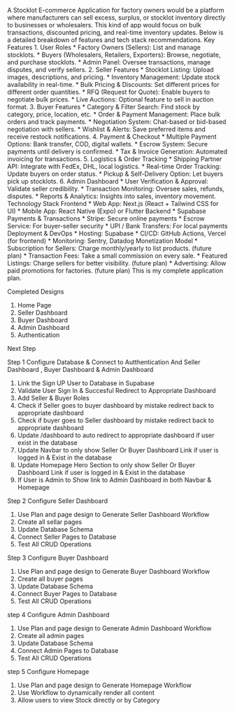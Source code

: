 A Stocklot E-commerce Application for factory owners would be a platform where manufacturers can sell excess, surplus, or stocklot inventory directly to businesses or wholesalers. This kind of app would focus on bulk transactions, discounted pricing, and real-time inventory updates. Below is a detailed breakdown of features and tech stack recommendations. Key Features 1. User Roles * Factory Owners (Sellers): List and manage stocklots. * Buyers (Wholesalers, Retailers, Exporters): Browse, negotiate, and purchase stocklots. * Admin Panel: Oversee transactions, manage disputes, and verify sellers. 2. Seller Features * Stocklot Listing: Upload images, descriptions, and pricing. * Inventory Management: Update stock availability in real-time. * Bulk Pricing & Discounts: Set different prices for different order quantities. * RFQ (Request for Quote): Enable buyers to negotiate bulk prices. * Live Auctions: Optional feature to sell in auction format. 3. Buyer Features * Category & Filter Search: Find stock by category, price, location, etc. * Order & Payment Management: Place bulk orders and track payments. * Negotiation System: Chat-based or bid-based negotiation with sellers. * Wishlist & Alerts: Save preferred items and receive restock notifications. 4. Payment & Checkout * Multiple Payment Options: Bank transfer, COD, digital wallets. * Escrow System: Secure payments until delivery is confirmed. * Tax & Invoice Generation: Automated invoicing for transactions. 5. Logistics & Order Tracking * Shipping Partner API: Integrate with FedEx, DHL, local logistics. * Real-time Order Tracking: Update buyers on order status. * Pickup & Self-Delivery Option: Let buyers pick up stocklots. 6. Admin Dashboard * User Verification & Approval: Validate seller credibility. * Transaction Monitoring: Oversee sales, refunds, disputes. * Reports & Analytics: Insights into sales, inventory movement. Technology Stack Frontend * Web App: Next.js (React + Tailwind CSS for UI) * Mobile App: React Native (Expo) or Flutter Backend * Supabase Payments & Transactions * Stripe: Secure online payments * Escrow Service: For buyer-seller security * UPI / Bank Transfers: For local payments Deployment & DevOps * Hosting: Supabase * CI/CD: GitHub Actions, Vercel (for frontend) * Monitoring: Sentry, Datadog Monetization Model * Subscription for Sellers: Charge monthly/yearly to list products. (future plan) * Transaction Fees: Take a small commission on every sale. * Featured Listings: Charge sellers for better visibility. (future plan) * Advertising: Allow paid promotions for factories. (future plan) This is my complete application plan.


Completed Designs
1. Home Page
2. Seller Dashboard
3. Buyer Dashboard
4. Admin Dashboard
5. Authentication

Next Step

Step 1 Configure Database & Connect to Autthentication And Seller Dashboard , Buyer Dashboard & Admin Dashboard
1. Link the Sign UP User to Database in Supabase
2. Validate User Sign In & Succesful Redirect to Appropriate Dashboard
3. Add Seller & Buyer Roles
4. Check if Seller goes to buyer dashboard by mistake redirect back to appropriate dashboard
5. Check if buyer goes to Seller dashboard by mistake redirect back to appropriate dashboard
6. Update /dashboard to auto redirect to appropriate dashboard if user exist in the database
7. Update Navbar to only show Seller Or Buyer Dashboard Link if user is logged in & Exist in the database
8. Update Homepage Hero Section to only show Seller Or Buyer Dashboard Link if user is logged in & Exist in the database
9. If User is Admin to Show link to Admin Dashboard in both Navbar & Homepage

Step 2 Configure Seller Dashboard
1. Use Plan and page design to Generate Seller Dashboard Workflow
2. Create all sellar pages
3. Update Database Schema
4. Connect Seller Pages to Database
5. Test All CRUD Operations

Step 3 Configure Buyer Dashboard
1. Use Plan and page design to Generate Buyer Dashboard Workflow
2. Create all buyer pages
3. Update Database Schema
4. Connect Buyer Pages to Database
5.  Test All CRUD Operations

step 4 Configure Admin Dashboard
1. Use Plan and page design to Generate Admin Dashboard Workflow
2. Create all admin pages
3. Update Database Schema
4. Connect Admin Pages to Database
5. Test All CRUD Operations

step 5 Configure Homepage
1. Use Plan and page design to Generate Homepage Workflow
2. Use Workflow to dynamically render all content
3. Allow users to view Stock  directly or by Category